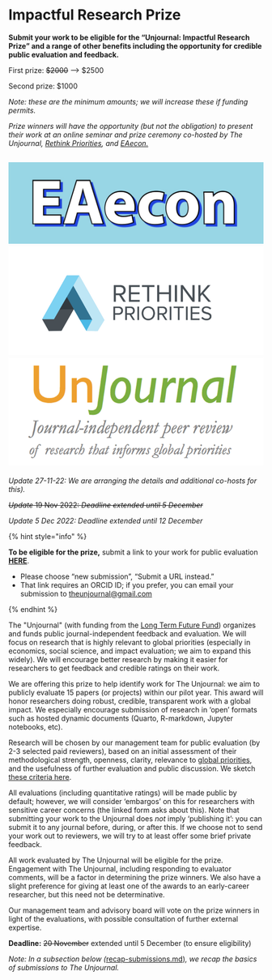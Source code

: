 # Impactful Research Prize

**Submit your work to be eligible for the “Unjournal: Impactful Research Prize” and a range of other benefits including the opportunity for credible public evaluation and feedback.**&#x20;

First prize: ~~$2000~~ --> $2500&#x20;

Second prize: $1000&#x20;

_Note: these are the minimum amounts; we will increase these if funding permits._

_Prize winners will have the opportunity (but not the obligation) to present their work at an online seminar and prize ceremony co-hosted by The Unjournal,_ [_Rethink Priorities_](https://rethinkpriorities.org/)_, and_ [_EAecon._](https://forum.effectivealtruism.org/posts/9gLtXR6KkZEYie8Au/introducing-eaecon-community-building-project)

## <img src="../../../.gitbook/assets/image (3).png" alt="" data-size="line"><img src="../../../.gitbook/assets/image (7).png" alt="" data-size="line"><img src="../../../.gitbook/assets/image (2) (1).png" alt="" data-size="line">

_Update 27-11-22: We are arranging the details and additional co-hosts for this)._

~~_Update_ 19 Nov 2022: _Deadline extended until 5 December_~~

_Update 5 Dec 2022: Deadline extended until 12 December_

{% hint style="info" %}


**To be eligible for the prize,** submit a link to your work for public evaluation [**HERE**](https://unjournaldev.cloud68.co/login).&#x20;

* Please choose “new submission”, “Submit a URL instead.”&#x20;
* That link requires an ORCID ID; if you prefer, you can email your submission to [theunjournal@gmail.com](mailto:theunjournal@gmail.com)


{% endhint %}

The "Unjournal" (with funding from the [Long Term Future Fund](https://funds.effectivealtruism.org/funds/far-future)) organizes and funds public journal-independent feedback and evaluation. We will focus on research that is highly relevant to global priorities (especially in economics, social science, and impact evaluation; we aim to expand this widely). We will encourage better research by making it easier for researchers to get feedback and credible ratings on their work.

We are offering this prize to help identify work for The Unjournal: we aim to publicly evaluate 15 papers (or projects) within our pilot year. This award will honor researchers doing robust, credible, transparent work with a global impact. We especially encourage submission of research in ‘open’ formats such as hosted dynamic documents (Quarto, R-markdown, Jupyter notebooks, etc).

Research will be chosen by our management team for public evaluation (by 2-3 selected paid reviewers), based on an initial assessment of their methodological strength, openness, clarity, relevance to [global priorities](https://effective-giving-marketing.gitbook.io/unjournal-x-ea-and-global-priorities-research/the-field-and-ea-gp-research/what-is-ea-gp-relevant-research), and the usefulness of further evaluation and public discussion. We sketch [these criteria here](https://effective-giving-marketing.gitbook.io/unjournal-x-ea-and-global-priorities-research/policies-projects-evaluation-workflow/policies-and-templates/considering-projects).

All evaluations (including quantitative ratings) will be made public by default; however, we will consider ‘embargos’ on this for researchers with sensitive career concerns (the linked form asks about this). Note that submitting your work to the Unjournal does _not_ imply ‘publishing it’: you can submit it to any journal before, during, or after this. If we choose not to send your work out to reviewers, we will try to at least offer some brief private feedback.

All work evaluated by The Unjournal will be eligible for the prize. Engagement with The Unjournal, including responding to evaluator comments, will be a factor in determining the prize winners. We also have a slight preference for giving at least one of the awards to an early-career researcher, but this need not be determinative.&#x20;

Our management team and advisory board will vote on the prize winners in light of the evaluations, with possible consultation of further external expertise.

**Deadline:** ~~20 November~~ extended until 5 December (to ensure eligibility)



_Note: In a subsection below (_[recap-submissions.md](recap-submissions.md "mention"))_, we recap the basics of submissions to The Unjournal._

##
